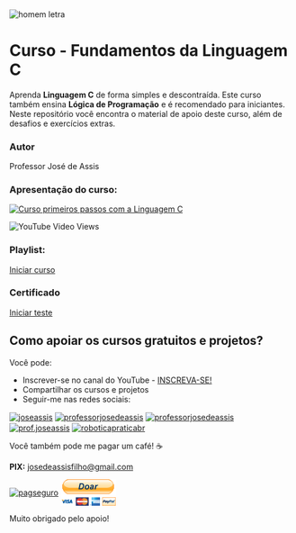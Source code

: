 <img align="center" src="https://github.com/professorjosedeassis/Linguagem-C/blob/master/imagens/homem%20letra.gif?raw=true" alt="homem letra" height="147" width="94" />

# Curso - Fundamentos da Linguagem C
Aprenda **Linguagem C** de forma simples e descontraída. Este curso também ensina **Lógica de Programação** e é recomendado para iniciantes. Neste repositório você encontra o material de apoio deste curso, além de desafios e exercícios extras.
### Autor
Professor José de Assis
### Apresentação do curso:
[![Curso primeiros passos com a Linguagem C](http://img.youtube.com/vi/COgylca8qYw/0.jpg)](http://www.youtube.com/watch?v=COgylca8qYw "Asssistir no YouTube")

![YouTube Video Views](https://img.shields.io/youtube/views/COgylca8qYw?style=social)
### Playlist:
[Iniciar curso](https://www.youtube.com/playlist?list=PLbEOwbQR9lqxHno2S-IiG9-lePyRNOO_E)
### Certificado
[Iniciar teste](https://forms.gle/N3LxBdv4uSF8rjSf8)
## Como apoiar os cursos gratuitos e projetos?
Você pode:
- Inscrever-se no canal do YouTube - [INSCREVA-SE!](https://www.youtube.com/c/RoboticapraticaBr/?sub_confirmation=1)
- Compartilhar os cursos e projetos
- Seguir-me nas redes sociais:
<p align="left">
<a href="https://twitter.com/joseassis" target="blank"><img align="center" src="https://raw.githubusercontent.com/rahuldkjain/github-profile-readme-generator/master/src/images/icons/Social/twitter.svg" alt="joseassis" height="30" width="40" /></a>
<a href="https://linkedin.com/in/professorjosedeassis" target="blank"><img align="center" src="https://raw.githubusercontent.com/rahuldkjain/github-profile-readme-generator/master/src/images/icons/Social/linked-in-alt.svg" alt="professorjosedeassis" height="30" width="40" /></a>
<a href="https://fb.com/professorjosedeassis" target="blank"><img align="center" src="https://raw.githubusercontent.com/rahuldkjain/github-profile-readme-generator/master/src/images/icons/Social/facebook.svg" alt="professorjosedeassis" height="30" width="40" /></a>
<a href="https://instagram.com/prof.joseassis" target="blank"><img align="center" src="https://raw.githubusercontent.com/rahuldkjain/github-profile-readme-generator/master/src/images/icons/Social/instagram.svg" alt="prof.joseassis" height="30" width="40" /></a>
<a href="https://www.youtube.com/c/roboticapraticabr" target="blank"><img align="center" src="https://raw.githubusercontent.com/rahuldkjain/github-profile-readme-generator/master/src/images/icons/Social/youtube.svg" alt="roboticapraticabr" height="30" width="40" /></a>
</p>

Você também pode me pagar um café! ☕

 **PIX:** josedeassisfilho@gmail.com
<p align="left">
<a href="https://pag.ae/bmn72Gn" target="blank"><img align="center" src="https://github.com/professorjosedeassis/joseassis/blob/main/img/pagseguro.gif?raw=true" alt="pagseguro" /></a>
<a href="https://www.paypal.com/donate?business=SGD8GH9PHZFY4&item_name=Professor+Jos%C3%A9+de+Assis&currency_code=BRL" target="blank"><img align="center" src="https://github.com/professorjosedeassis/joseassis/blob/main/img/paypal.gif?raw=true" alt="paypal" /></a>
</p>

Muito obrigado pelo apoio!

